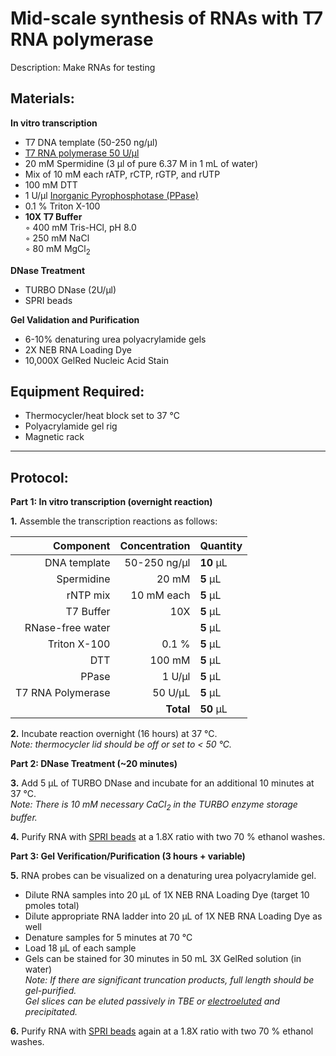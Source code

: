 Mid-scale synthesis of RNAs with T7 RNA polymerase
================================================================================
Description: Make RNAs for testing

Materials:
--------------------------------------------------------------------------------
  **In vitro transcription**  
  * T7 DNA template (50-250 ng/µl)
  * [T7 RNA polymerase 50 U/µl](https://www.neb.com/products/m0251-t7-rna-polymerase?gclid=Cj0KCQiAi8KfBhCuARIsADp-A57GNLut6Ljx0Vs8oFy-UTuFQ5o9echAGb_0VRMSuEzQ4IjYrTkXpFsaArplEALw_wcB#Product%20Information)
  * 20 mM Spermidine (3 µl of pure 6.37 M in 1 mL of water)
  * Mix of 10 mM each rATP, rCTP, rGTP, and rUTP
  * 100 mM DTT
  * 1 U/µl [Inorganic Pyrophosphotase (PPase)](https://www.neb.com/products/m0361-pyrophosphatase-inorganic-e-coli)
  * 0.1 % Triton X-100
  * **10X T7 Buffer**  
    ◦ 400 mM Tris-HCl, pH 8.0  
    ◦ 250 mM NaCl  
    ◦ 80 mM MgCl<sub>2</sub>  
  
  **DNase Treatment**      
  * TURBO DNase (2U/µl)
  * SPRI beads
  
  **Gel Validation and Purification**  
  * 6-10% denaturing urea polyacrylamide gels
  * 2X NEB RNA Loading Dye
  * 10,000X GelRed Nucleic Acid Stain  

Equipment Required:
--------------------------------------------------------------------------------
  * Thermocycler/heat block set to 37 °C
  * Polyacrylamide gel rig
  * Magnetic rack
  
___
Protocol:
--------------------------------------------------------------------------------

**Part 1: In vitro transcription (overnight reaction)**  

**1.** Assemble the transcription reactions as follows:

  | Component | Concentration | Quantity | 
  | ---------: | ---------: | :---------- |
  | DNA template | 50-250 ng/µl | **10**  µL | 
  | Spermidine | 20 mM | **5**  µL |
  | rNTP mix | 10 mM each| **5**  µL |
  | T7 Buffer | 10X | **5**  µL |
  | RNase-free water | | **5**  µL |
  | Triton X-100 | 0.1 % | **5**  µL |
  | DTT | 100 mM | **5**  µL |
  | PPase | 1 U/µl | **5**  µL |
  | T7 RNA Polymerase | 50 U/µL | **5**  µL |
  || **Total** | **50** µL |

**2.** Incubate reaction overnight (16 hours) at 37 °C.<br/>
_Note: thermocycler lid should be off or set to < 50 °C._

**Part 2: DNase Treatment (~20 minutes)** 

**3.** Add 5 µL of TURBO DNase and incubate for an additional 10 minutes at 37 °C.<br/>
*Note: There is 10 mM necessary CaCl<sub>2</sub> in the TURBO enzyme storage buffer.*

**4.** Purify RNA with [SPRI beads](../NGS/SPRI-beads.md) at a 1.8X ratio with two 70 % ethanol washes.

**Part 3: Gel Verification/Purification (3 hours + variable)** 

**5.** RNA probes can be visualized on a denaturing urea polyacrylamide gel.<br/>
  * Dilute RNA samples into 20 µL of 1X NEB RNA Loading Dye (target 10 pmoles total)
  * Dilute appropriate RNA ladder into 20 µL of 1X NEB RNA Loading Dye as well
  * Denature samples for 5 minutes at 70 °C
  * Load 18 µL of each sample
  * Gels can be stained for 30 minutes in 50 mL 3X GelRed solution (in water)<br/>
*Note: If there are significant truncation products, full length should be gel-purified.*<br/>
*Gel slices can be eluted passively in TBE or [electroeluted](https://doi.org/10.1016/j.ab.2013.02.021) and precipitated.*

**6.** Purify RNA with [SPRI beads](../NGS/SPRI-beads.md) again at a 1.8X ratio with two 70 % ethanol washes.

  
<!-- The text below creates dropdown lists for links to next steps or hyperlinks -->

